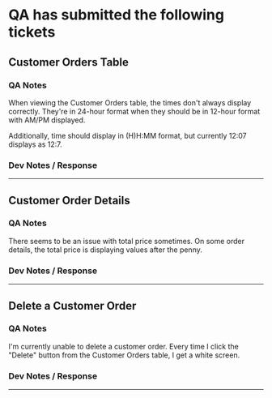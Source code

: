 # QA has submitted the following tickets


## Customer Orders Table
### QA Notes
When viewing the Customer Orders table, the times don't always display correctly. They're in 24-hour format when they should be in 12-hour format with AM/PM displayed.

Additionally, time should display in (H)H:MM format, but currently 12:07 displays as 12:7.

### Dev Notes / Response


---


## Customer Order Details
### QA Notes
There seems to be an issue with total price sometimes. On some order details, the total price is displaying values after the penny.

### Dev Notes / Response


---


## Delete a Customer Order
### QA Notes
I'm currently unable to delete a customer order. Every time I click the "Delete" button from the Customer Orders table, I get a white screen.

### Dev Notes / Response


---
